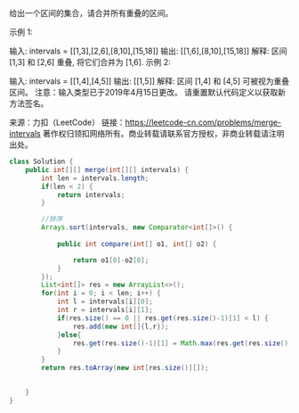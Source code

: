 给出一个区间的集合，请合并所有重叠的区间。

 

示例 1:

输入: intervals = [[1,3],[2,6],[8,10],[15,18]]
输出: [[1,6],[8,10],[15,18]]
解释: 区间 [1,3] 和 [2,6] 重叠, 将它们合并为 [1,6].
示例 2:

输入: intervals = [[1,4],[4,5]]
输出: [[1,5]]
解释: 区间 [1,4] 和 [4,5] 可被视为重叠区间。
注意：输入类型已于2019年4月15日更改。 请重置默认代码定义以获取新方法签名。

来源：力扣（LeetCode）
链接：https://leetcode-cn.com/problems/merge-intervals
著作权归领扣网络所有。商业转载请联系官方授权，非商业转载请注明出处。

```java
class Solution {
    public int[][] merge(int[][] intervals) {
        int len = intervals.length;
        if(len < 2) {
            return intervals;
        }

        //排序
        Arrays.sort(intervals, new Comparator<int[]>() {
        
            public int compare(int[] o1, int[] o2) {

                return o1[0]-o2[0];
            }
        });
        List<int[]> res = new ArrayList<>();
        for(int i = 0; i < len; i++) {
            int l = intervals[i][0];
            int r = intervals[i][1];
            if(res.size() == 0 || res.get(res.size()-1)[1] < l) {
                res.add(new int[]{l,r});
            }else{
                res.get(res.size()-1)[1] = Math.max(res.get(res.size()-1)[1],r);
            }
        }
        return res.toArray(new int[res.size()][]);

        
    }
}
```


